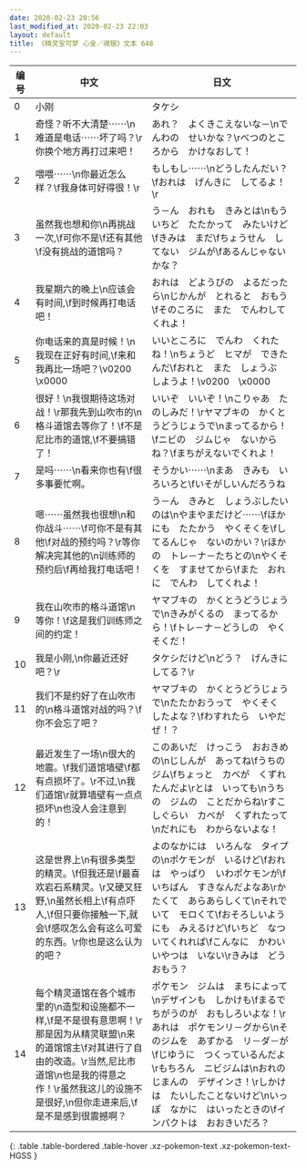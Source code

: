 ```yaml
---
date: 2020-02-23 20:56
last_modified_at: 2020-02-23 22:03
layout: default
title: 《精灵宝可梦 心金／魂银》文本 648
---
```

| 编号 | 中文 | 日文 |
| ---- | ---- | ---- |
| 0 | 小刚 | タケシ |
| 1 | 奇怪？听不大清楚⋯⋯\n难道是电话⋯⋯坏了吗？\r你换个地方再打过来吧！ | あれ？　よくきこえないな－\nでんわの　せいかな？\rべつのところから　かけなおして！ |
| 2 | 喂喂⋯⋯\n你最近怎么样？\f我身体可好得很！\r | もしもし⋯⋯\nどうしたんだい？\fおれは　げんきに　してるよ！\r |
| 3 | 虽然我也想和你\n再挑战一次,\f可你不是\f还有其他\f没有挑战的道馆吗？ | う－ん　おれも　きみとは\nもういちど　たたかって　みたいけど\fきみは　まだ\fちょうせん　してない　ジムが\fあるんじゃないかな？ |
| 4 | 我星期六的晚上\n应该会有时间,\f到时候再打电话吧！ | おれは　どようびの　よるだったら\nじかんが　とれると　おもう\fそのころに　また　でんわしてくれよ！ |
| 5 | 你电话来的真是时候！\n我现在正好有时间,\f来和我再比一场吧？\v0200　\x0000 | いいところに　でんわ　くれたね！\nちょうど　ヒマが　できたんだ\fおれと　また　しょうぶ　しようよ！\v0200　\x0000 |
| 6 | 很好！\n我很期待这场对战！\r那我先到山吹市的\n格斗道馆去等你了！\f不是尼比市的道馆,\f不要搞错了！ | いいぞ　いいぞ！\nこりゃあ　たのしみだ！\rヤマブキの　かくとうどうじょうで\nまってるから！\fニビの　ジムじゃ　ないからね？\fまちがえないでくれよ！ |
| 7 | 是吗⋯⋯\n看来你也有\f很多事要忙啊。 | そうかい⋯⋯\nまあ　きみも　いろいろと\fいそがしいんだろうね |
| 8 | 嗯⋯⋯虽然我也很想\n和你战斗⋯⋯\f可你不是有其他\f对战的预约吗？\r等你解决完其他的\n训练师的预约后\f再给我打电话吧！ | う－ん　きみと　しょうぶしたいのは\nやまやまだけど⋯⋯\fほかにも　たたかう　やくそくを\fしてるんじゃ　ないのかい？\rほかの　トレ－ナ－たちとの\nやくそくを　すませてから\fまた　おれに　でんわ　してくれよ！ |
| 9 | 我在山吹市的格斗道馆\n等你！\f这是我们训练师之间的约定！ | ヤマブキの　かくとうどうじょうで\nきみがくるの　まってるから！\fトレ－ナ－どうしの　やくそくだ！ |
| 10 | 我是小刚,\n你最近还好吧？\r | タケシだけど\nどう？　げんきに　してる？\r |
| 11 | 我们不是约好了在山吹市的\n格斗道馆对战的吗？\f你不会忘了吧？ | ヤマブキの　かくとうどうじょうで\nたたかおうって　やくそく　したよな？\fわすれたら　いやだぜ！？ |
| 12 | 最近发生了一场\n很大的地震。\f我们道馆墙壁\f都有点损坏了。\r不过,\n我们道馆\r就算墙壁有一点点损坏\n也没人会注意到的！ | このあいだ　けっこう　おおきめの\nじしんが　あってね\fうちの　ジム\fちょっと　カベが　くずれたんだよ\rとは　いっても\nうちの　ジムの　ことだからね\rすこしぐらい　カベが　くずれたって\nだれにも　わからないよな！ |
| 13 | 这是世界上\n有很多类型的精灵。\f但我还是\f最喜欢岩石系精灵。\r又硬又狂野,\n虽然长相上\f有点吓人,\f但只要你接触一下,就会\f感叹怎么会有这么可爱的东西。\r你也是这么认为的吧？ | よのなかには　いろんな　タイプの\nポケモンが　いるけど\fおれは　やっぱり　いわポケモンが\fいちばん　すきなんだよなあ\rかたくて　あらあらしくて\nそれでいて　モロくて\fおそろしいようにも　みえるけど\fいちど　なついてくれれば\fこんなに　かわいいやつは　いない\rきみは　どうおもう？ |
| 14 | 每个精灵道馆在各个城市里的\n造型和设施都不一样,\f是不是很有意思啊！\r那是因为从精灵联盟\n来的道馆馆主\f对其进行了自由的改造。\r当然,尼比市道馆\n也是我的得意之作！\r虽然我这儿的设施不是很好,\n但你走进来后,\f是不是感到很震撼啊？ | ポケモン　ジムは　まちによって\nデザインも　しかけも\fまるで　ちがうのが　おもしろいよな！\rあれは　ポケモンリ－グから\nそのジムを　あずかる　リ－ダ－が\fじゆうに　つくっているんだよ\rもちろん　ニビジムは\nおれの　じまんの　デザインさ！\rしかけは　たいしたことないけど\nいっぽ　なかに　はいったときの\fインパクトは　おおきいだろ？ |
{: .table .table-bordered .table-hover .xz-pokemon-text .xz-pokemon-text-HGSS }